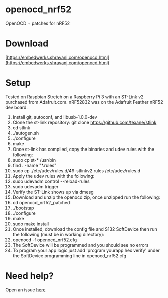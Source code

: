 # openocd_nrf52
OpenOCD + patches for nRF52

# Download
[https://embedwerks.shravanj.com/openocd.html](https://embedwerks.shravanj.com/openocd.html)

# Setup
Tested on Raspbian Stretch on a Raspberry Pi 3 with an ST-Link v2 purchased from Adafruit.com. nRF52832 was on the Adafruit Feather nRF52 dev board.

1.  Install git, autoconf, and libusb-1.0.0-dev
2.  Clone the st-link repository: git clone https://github.com/texane/stlink
3.  cd stlink
4.  ./autogen.sh
5.  ./configure
6.  make
7.  Once st-link has compiled, copy the binaries and udev rules with the following:
8.  sudo cp st-* /usr/bin
9.  find . -name "*.rules"
10.  sudo cp ./etc/udev/rules.d/49-stlinkv2.rules /etc/udev/rules.d
11.  Apply the udev rules with the following:
12.  sudo udevadm control --reload-rules
13.  sudo udevadm trigger
14.  Verify the ST-Link shows up via dmesg
15.  Download and unzip the openocd zip, once unzipped run the following:
16.  cd openocd_nrf52_patched
17.  ./bootstap
18.  ./configure
19.  make
20.  sudo make install
21.  Once installed, download the config file and S132 SoftDevice then run the following (must be in working directory):
22.  openocd -f openocd_nrf52.cfg
23.  The SoftDevice will be programmed and you should see no errors
24.  To program your app logic just add 'program yourapp.hex verify' under the SoftDevice programming line in openocd_nrf52.cfg

# Need help?
Open an issue [here](https://github.com/embedwerks/openocd_nrf52/issues)
